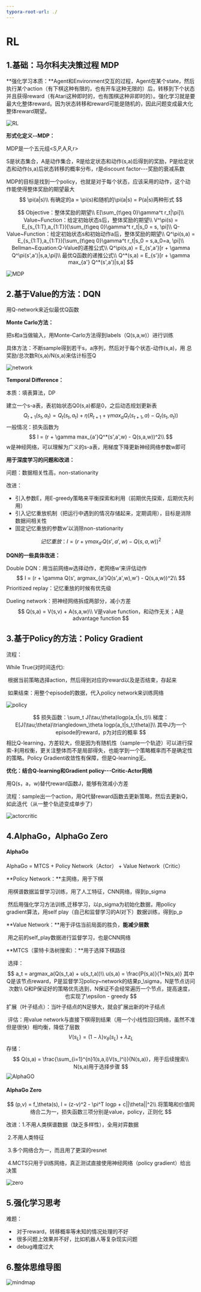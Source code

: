```yaml
---
typora-root-url: ./
---
```


# RL

## 1.基础：马尔科夫决策过程 MDP

**强化学习本质：**Agent和Environment交互的过程，Agent在某个state，然后执行某个action（有下棋这种有限的，也有开车这种无限的）后，转移到下个状态并且获得reward（有Atari这种即时的，也有围棋这种非即时的）。强化学习就是要最大化整体reward。因为状态转移和reward可能是随机的，因此问题变成最大化整体reward期望。

![RL](/RL.png)

**形式化定义--MDP：**

MDP是一个五元组<S,P,A,R,r>

S是状态集合，A是动作集合，R是给定状态和动作(s,a)后得到的奖励，P是给定状态和动作(s,a)后状态转移的概率分布，r是discount factor---奖励的衰减系数

MDP的目标是找到一个policy，也就是对于每个状态，应该采用的动作，这个动作能使得整体奖励的期望最大
$$
\pi(a|s)\\
有确定的a = \pi(s)和随机的\pi(a|s) = P(a|s)两种形式
$$

$$
Objective：整体奖励的期望\\
E[\sum_{t\geq 0}\gamma^t r_t|\pi]\\
Value~Function：给定初始状态s后，整体奖励的期望\\
V^\pi(s) = E_{s_{1:T},a_{1:T}}[\sum_{t\geq 0}\gamma^t r_t|s_0 = s, \pi]\\
Q-Value~Function：给定初始状态s和初始动作a后，整体奖励的期望\\
Q^\pi(s,a) = E_{s_{1:T},a_{1:T}}[\sum_{t\geq 0}\gamma^t r_t|s_0 = s,a_0=a, \pi]\\
Bellman~Equation:Q-Value的递推公式\\
Q^\pi(s,a) = E_{s',a'}[r + \gamma Q^\pi(s',a')|s,a,\pi]\\
最优Q函数的递推公式\\
Q^*(s,a) = E_{s'}[r + \gamma max_{a'} Q^*(s',a')|s,a]
$$

![MDP](/MDP.png)

## 2.基于Value的方法：DQN

用Q-network来近似最优Q函数

**Monte Carlo方法：**

把s和a当做输入，用Monte-Carlo方法得到labels（Q(s,a,w)）进行训练

具体方法：不断sample得到若干s，a序列，然后对于每个状态-动作(s,a)，用 总奖励/总次数R(s,a)/N(s,a)来估计标签Q

![network](/network.png)

**Temporal Difference：**

本质：填表算法，DP

建立一个s-a表，表初始状态Q0(s,a)都是0，之后动态规划更新表
$$
Q_{t+1}(s_{t},a_{t})=Q_{t}(s_{t},a_{t}) + \eta(R_{t+1} + \gamma max_{a}Q_t(s_{t+1},a) - Q_{t}(s_{t},a_{t}))
$$
一般情况：损失函数为
$$
l = (r + \gamma max_{a'}Q^*(s',a',w) - Q(s,a,w))^2\\
$$
w是神经网络，可以理解为广义的s-a表，用梯度下降更新神经网络参数w即可

**用于深度学习的问题和改进：**

问题：数据相关性高，non-stationarity

改进：

- 引入参数E，用E-greedy策略来平衡探索和利用（前期优先探索，后期优先利用）
- 引入记忆重放机制（把运行中遇到的情况存储起来，定期调用），目标是消除数据间相关性
- 固定记忆重放的参数w’以消除non-stationarity

$$
记忆重放：
l = (r + \gamma max_{a'}Q(s',a',w) - Q(s,a,w))^2
$$

**DQN的一些具体改进：**

Double DQN：用当前网络w选择动作，老网络w‘来评估动作
$$
l = (r + \gamma Q(s', argmax_{a'}Q(s',a',w),w') - Q(s,a,w))^2\\
$$
Prioritized replay：记忆重放的时候有优先级

Dueling network：把神经网络拆成两部分，减小方差
$$
Q(s,a) = V(s,v) + A(s,a,w)\\
V是value function，和动作无关；A是advantage function
$$

## 3.基于Policy的方法：Policy Gradient

流程：

While True(对时间迭代):

​	根据当前策略选择action，然后得到对应的reward以及是否结束，存起来

​	如果结束：用整个episode的数据，代入policy network来训练网络

![policy](/policy.png)


$$
损失函数：\sum_t J(\tau;\theta)logp(a_t|s_t)\\
梯度：E[J(\tau;\theta)\triangledown_\theta logp(a_t|s_t;\theta)]\\
其中J为一个episode的reward，p为对应的概率
$$
相比Q-learning，方差较大，但是因为有随机性（sample一个轨迹）可以进行探索-利用权衡，更关注整体而不是局部得失，也能学到一个策略概率而不是确定性的策略。Policy Gradient收敛性有保障，但是Q-learning无。

**优化：结合Q-learning和Gradient policy---Critic-Actor网络**

用Q(s，a，w)替代reward函数J，能够有效减小方差

流程：sample出一个action，用Q代替reward函数去更新策略，然后去更新Q，如此迭代（从一整个轨迹变成单步了）

![actorcritic](/actorcritic.png)

## 4.AlphaGo，AlphaGo Zero

#### AlphaGo

AlphaGo = MTCS + Policy Network（Actor） + Value Network（Critic）

**Policy Network：**主网络，用于下棋

​	用棋谱数据监督学习训练，用了人工特征，CNN网络，得到p_sigma

​	然后用强化学习方法训练,迁移学习，以p_sigma为初始化数据，用policy gradient算法，用self play（自己和监督学习的AI对下）数据训练，得到p_p

**Value Network：**用于评估当前局面的胜负，**能减少层数**

​	用之前的self_play数据进行监督学习，也是CNN网络

**MTCS（蒙特卡洛树搜索）：**用于选择下棋路径

​	选择：
$$
a_t = argmax_a(Q(s_t,a) + u(s_t,a))\\
u(s,a) = \frac{P(s,a)}{1+N(s,a)}
其中Q是该节点reward，P是监督学习policy~network的结果p_\sigma，N是节点访问次数\\
Q和P保证好的策略优先选到，N保证不会经常遍历一个节点，提高速度，也实现了\epsilon - greedy
$$
​	扩展（叶子结点）：当叶子结点的N足够大，就会扩展出新的叶子结点

​	评估：用value network与直接下棋得到结果（用一个小线性回归网络，虽然不准但是很快）相均衡，降低了层数
$$
V(s_L) = (1-\lambda)v_\theta(s_L) + \lambda z_L
$$
​	存储：
$$
Q(s,a) = \frac{\sum_{i=1}^{n}1(s,a,i)V(s_l^i)}{N(s,a)}，用于后续搜索\\
N(s,a)用于选择步骤
$$
![AlphaGO](/AlphaGO.png)

#### AlphaGo Zero

$$
(p,v) = f_\theta(s), l = (z-v)^2 - \pi^T logp + c||\theta||^2\\
将策略和价值网络合二为一，损失函数三项分别是value，policy，正则化
$$

改进：1.不用人类棋谱数据（缺乏多样性），全用对弈数据

​			2.不用人类特征

​			3.多个网络合为一，而且用了更深的resnet

​			4.MCTS只用于训练网络，真正测试直接使用神经网络（policy gradient）给出决策

![zero](/zero.png)

## 5.强化学习思考

难题：

- ​	对于reward，转移概率等未知的情况处理的不好
- ​	很多问题上效果并不好，比如机器人等复杂现实问题
- ​	debug难度过大

## 6.整体思维导图

![mindmap](/mindmap.jpg)